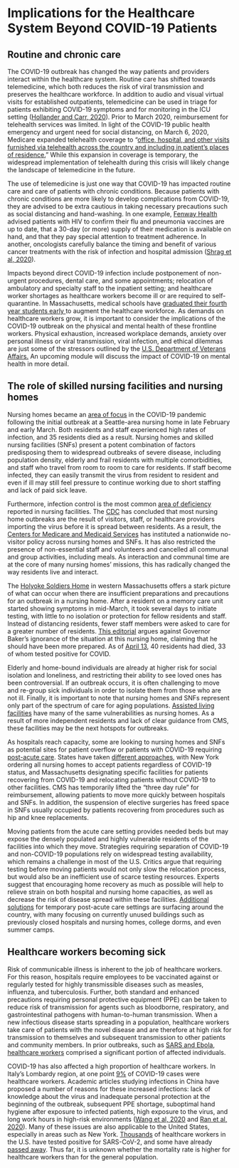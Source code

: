 # Implications for the Healthcare System Beyond COVID-19 Patients

## **Routine and chronic care**

The COVID-19 outbreak has changed the way patients and providers interact within the healthcare system. Routine care has shifted towards telemedicine, which both reduces the risk of viral transmission and preserves the healthcare workforce. In addition to audio and visual virtual visits for established outpatients, telemedicine can be used in triage for patients exhibiting COVID-19 symptoms and for monitoring in the ICU setting \([Hollander and Carr, 2020](https://www.nejm.org/doi/full/10.1056/NEJMp2003539)\). Prior to March 2020, reimbursement for telehealth services was limited. In light of the COVID-19 public health emergency and urgent need for social distancing, on March 6, 2020, Medicare expanded telehealth coverage to “[office, hospital, and other visits furnished via telehealth across the country and including in patient’s places of residence.](https://www.cms.gov/newsroom/fact-sheets/medicare-telemedicine-health-care-provider-fact-sheet)” While this expansion in coverage is temporary, the widespread implementation of telehealth during this crisis will likely change the landscape of telemedicine in the future.

 The use of telemedicine is just one way that COVID-19 has impacted routine care and care of patients with chronic conditions. Because patients with chronic conditions are more likely to develop complications from COVID-19, they are advised to be extra cautious in taking necessary precautions such as social distancing and hand-washing. In one example, [Fenway Health](https://fenwayhealth.org/fenway-health-policy-brief-outlines-impact-of-covid-19-on-people-living-with-hiv-and-lgbtqia-people/) advised patients with HIV to confirm their flu and pneumonia vaccines are up to date, that a 30-day \(or more\) supply of their medication is available on hand, and that they pay special attention to treatment adherence. In another, oncologists carefully balance the timing and benefit of various cancer treatments with the risk of infection and hospital admission \([Shrag et al, 2020](https://jamanetwork.com/journals/jama/fullarticle/2764728)\).

Impacts beyond direct COVID-19 infection include postponement of non-urgent procedures, dental care, and some appointments; relocation of ambulatory and specialty staff to the inpatient setting; and healthcare worker shortages as healthcare workers become ill or are required to self-quarantine. In Massachusetts, medical schools have [graduated their fourth year students early ](https://www.bostonherald.com/2020/03/26/massachusetts-medical-schools-to-graduate-students-early-to-fight-coronavirus-pandemic/)to augment the healthcare workforce. As demands on healthcare workers grow, it is important to consider the implications of the COVID-19 outbreak on the physical and mental health of these frontline workers. Physical exhaustion, increased workplace demands, anxiety over personal illness or viral transmission, viral infection, and ethical dilemmas are just some of the stressors outlined by the [U.S. Department of Veterans Affairs.](https://www.ptsd.va.gov/covid/COVID_healthcare_workers.asp) An upcoming module will discuss the impact of COVID-19 on mental health in more detail.

## **The role of skilled nursing facilities and nursing homes**

Nursing homes became an [area of focus](https://jamanetwork.com/channels/health-forum/fullarticle/2763666) in the COVID-19 pandemic following the initial outbreak at a Seattle-area nursing home in late February and early March. Both residents and staff experienced high rates of infection, and 35 residents died as a result. Nursing homes and skilled nursing facilities \(SNFs\) present a potent combination of factors predisposing them to widespread outbreaks of severe disease, including population density, elderly and frail residents with multiple comorbidities, and staff who travel from room to room to care for residents. If staff become infected, they can easily transmit the virus from resident to resident and even if ill may still feel pressure to continue working due to short staffing and lack of paid sick leave. 

Furthermore, infection control is the most common [area of deficiency](https://www.kff.org/medicaid/issue-brief/data-note-how-might-coronavirus-affect-residents-in-nursing-facilities/) reported in nursing facilities. The [CDC](https://www.cdc.gov/coronavirus/2019-ncov/healthcare-facilities/prevent-spread-in-long-term-care-facilities.html) has concluded that most nursing home outbreaks are the result of visitors, staff, or healthcare providers importing the virus before it is spread between residents. As a result, the [Centers for Medicare and Medicaid Services](https://www.cms.gov/newsroom/press-releases/cms-announces-new-measures-protect-nursing-home-residents-covid-19) has instituted a nationwide no-visitor policy across nursing homes and SNFs. It has also restricted the presence of non-essential staff and volunteers and cancelled all communal and group activities, including meals. As interaction and communal time are at the core of many nursing homes’ missions, this has radically changed the way residents live and interact. 

The [Holyoke Soldiers Home](https://www.wbur.org/commonhealth/2020/04/02/veterans-holyoke-soldiers-home-staff-union-accounts) in western Massachusetts offers a stark picture of what can occur when there are insufficient preparations and precautions for an outbreak in a nursing home. After a resident on a memory care unit started showing symptoms in mid-March, it took several days to initiate testing, with little to no isolation or protection for fellow residents and staff. Instead of distancing residents, fewer staff members were asked to care for a greater number of residents. [This editorial](https://www.bostonglobe.com/2020/04/06/opinion/bakers-perception-vs-reality-holyoke-soldiers-home/) argues against Governor Baker’s ignorance of the situation at this nursing home, claiming that he should have been more prepared. As of [April 13](https://www.westernmassnews.com/news/the-latest-state-reports-40-resident-deaths-at-holyoke-soldiers-home/article_88b3a4d8-791d-11ea-b3b7-f37420fe3e63.html), 40 residents had died, 33 of whom tested positive for COVID.

Elderly and home-bound individuals are already at higher risk for social isolation and loneliness, and restricting their ability to see loved ones has been controversial. If an outbreak occurs, it is often challenging to move and re-group sick individuals in order to isolate them from those who are not ill. Finally, it is important to note that nursing homes and SNFs represent only part of the spectrum of care for aging populations. [Assisted living facilities](https://www.statnews.com/2020/03/25/assisted-living-covid-19-kirkland-nursing-home/) have many of the same vulnerabilities as nursing homes. As a result of more independent residents and lack of clear guidance from CMS, these facilities may be the next hotspots for outbreaks.

As hospitals reach capacity, some are looking to nursing homes and SNFs as potential sites for patient overflow or patients with COVID-19 requiring [post-acute care](https://jamanetwork.com/journals/jama/fullarticle/2763818). States have taken [different approaches](https://www.forbes.com/sites/howardgleckman/2020/03/31/states-are-beginning-to-move-covid-19-patients-from-hospitals-to-nursing-facilities/#158c53994401), with New York ordering all nursing homes to accept patients regardless of COVID-19 status, and Massachusetts designating specific facilities for patients recovering from COVID-19 and relocating patients without COVID-19 to other facilities. CMS has temporarily lifted the “three day rule” for reimbursement, allowing patients to move more quickly between hospitals and SNFs. In addition, the suspension of elective surgeries has freed space in SNFs usually occupied by patients recovering from procedures such as hip and knee replacements. 

Moving patients from the acute care setting provides needed beds but may expose the densely populated and highly vulnerable residents of the facilities into which they move. Strategies requiring separation of COVID-19 and non-COVID-19 populations rely on widespread testing availability, which remains a challenge in most of the U.S. Critics argue that requiring testing before moving patients would not only slow the relocation process, but would also be an inefficient use of scarce testing resources. Experts suggest that encouraging home recovery as much as possible will help to relieve strain on both hospital and nursing home capacities, as well as decrease the risk of disease spread within these facilities. [Additional solutions](https://khn.org/news/coronavirus-patients-caught-in-conflict-between-hospital-and-nursing-homes/) for temporary post-acute care settings are surfacing around the country, with many focusing on currently unused buildings such as previously closed hospitals and nursing homes, college dorms, and even summer camps.

## **Healthcare workers becoming sick**

Risk of communicable illness is inherent to the job of healthcare workers. For this reason, hospitals require employees to be vaccinated against or regularly tested for highly transmissible diseases such as measles, influenza, and tuberculosis. Further, both standard and enhanced precautions requiring personal protective equipment \(PPE\) can be taken to reduce risk of transmission for agents such as bloodborne, respiratory, and gastrointestinal pathogens with human-to-human transmission. When a new infectious disease starts spreading in a population, healthcare workers take care of patients with the novel disease and are therefore at high risk for transmission to themselves and subsequent transmission to other patients and community members. In prior outbreaks, such as [SARS and Ebola](https://www.businessinsider.com/why-coronavirus-killed-young-chinese-doctors-2020-2), [healthcare workers](https://www.washingtonpost.com/health/covid-19-hits-doctors-nurses-emts-threatening-health-system/2020/03/17/f21147e8-67aa-11ea-b313-df458622c2cc_story.html) comprised a significant portion of affected individuals. 

COVID-19 has also affected a high proportion of healthcare workers. In Italy’s Lombardy region, at one point [9%](https://www.icn.ch/news/high-proportion-healthcare-workers-covid-19-italy-stark-warning-world-protecting-nurses-and) of COVID-19 cases were healthcare workers. Academic articles studying infections in China have proposed a number of reasons for these increased infections: lack of knowledge about the virus and inadequate personal protection at the beginning of the outbreak, subsequent PPE shortage, suboptimal hand hygiene after exposure to infected patients, high exposure to the virus, and long work hours in high-risk environments \([Wang et al, 2020](https://www.ncbi.nlm.nih.gov/pmc/articles/PMC7134479/#__ffn_sectitle) and [Ran et al, 2020](https://www.ncbi.nlm.nih.gov/pubmed/32179890)\). Many of these issues are also applicable to the United States, especially in areas such as New York. [Thousands](https://www.buzzfeednews.com/article/zahrahirji/us-health-care-workers-coronavirus) of healthcare workers in the U.S. have tested positive for SARS-CoV-2, and some have already [passed away](https://www.modernhealthcare.com/people/uw-medicine-pathology-professor-dies-covid-19). Thus far, it is unknown whether the mortality rate is higher for healthcare workers than for the general population.

